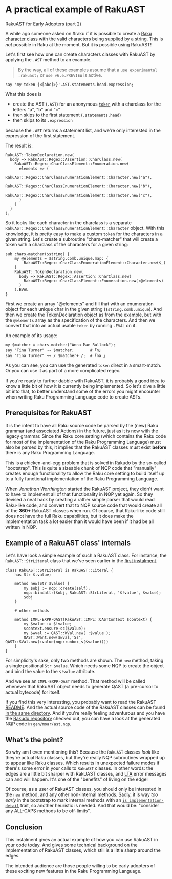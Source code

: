 A practical example of RakuAST
==============================
RakuAST for Early Adopters (part 2)

A while ago someone asked on #raku if it is possible to create a [Raku character class](https://docs.raku.org/language/regexes#Enumerated_character_classes_and_ranges) with the valid characters being supplied by a string.  This is *not* possible in Raku at the moment.  But it **is** possible using RakuAST!

Let's first see how one can create characters classes with RakuAST by applying the `.AST` method to an example.

> By the way, all of these examples assume that a `use experimental :rakuast;` or `use v6.e.PREVIEW` is active.
```
say 'my token {<[abc]>}'.AST.statements.head.expression;
```
What this does is
- create the AST (`.AST`) for an anonymous [`token`](https://docs.raku.org/language/grammars#Rules) with a charclass for the letters "a", "b" and "c"
- then skips to the first statement (`.statements.head`)
- then skips to its `.expression`

because the `.AST` returns a statement list, and we're only interested in the expression of the first statement.

The result is:
```
RakuAST::TokenDeclaration.new(
  body => RakuAST::Regex::Assertion::CharClass.new(
    RakuAST::Regex::CharClassElement::Enumeration.new(
      elements => (
        RakuAST::Regex::CharClassEnumerationElement::Character.new("a"),
        RakuAST::Regex::CharClassEnumerationElement::Character.new("b"),
        RakuAST::Regex::CharClassEnumerationElement::Character.new("c"),
      )
    )
  )
);
```
So it looks like each character in the charclass is a separate `RakuAST::Regex::CharClassEnumerationElement::Character` object.  With this knowledge, it is pretty easy to make a custom `token` for the characters in a given string.  Let's create a subroutine "chars-matcher" that will create a token with a charclass of the characters for a given string:
```
sub chars-matcher($string) {
    my @elements = $string.comb.unique.map: {
        RakuAST::Regex::CharClassEnumerationElement::Character.new($_)
    }
    RakuAST::TokenDeclaration.new(
      body => RakuAST::Regex::Assertion::CharClass.new(
        RakuAST::Regex::CharClassElement::Enumeration.new(:@elements)
      )
    ).EVAL
}
```
First we create an array "@elements" and fill that with an enumeration object for each unique char in the given string (`$string.comb.unique`).  And then we create the TokenDeclaration object as from the example, but with the `@elements` array as the specification of the characters.  And then we convert that into an actual usable `token` by running `.EVAL` on it.

An example of its usage:
```
my $matcher = chars-matcher("Anna Mae Bullock");
say "Tina Turner" ~~ $matcher;       # ｢n｣
say "Tina Turner" ~~ / $matcher+ /;  # ｢na ｣
```
As you can see, you can use the generated `token` direct in a smart-match.  Or you can use it as part of a more complicated regex.

If you're ready to further dabble with RakuAST, it is probably a good idea to know a little bit of how it is currently being implemented.  So let's dive a little bit into that, to better understand some of the errors you might encounter when writing Raku Programming Language code to create ASTs.

Prerequisites for RakuAST
-------------------------
It is the intent to have all Raku source code be parsed by the (new) Raku grammar (and associated Actions) in the future, just as it is now with the legacy grammar.  Since the Raku core setting (which contains the Raku code for most of the implementation of the Raku Programming Language) must also be parsed by this, it implies that the RakuAST classes must exist **before** there is any Raku Programming Language.

This is a chicken-and-egg problem that is solved in Rakudo by the so-called "bootstrap".  This is quite a sizeable chunk of NQP code that "manually" creates enough functionality to allow the Raku core setting to build itself up to a fully functional implementation of the Raku Programming Language.

When *Jonathan Worthington* started the RakuAST project, they didn't want to have to implement all of that functionality in NQP yet again.  So they devised a neat hack by creating a rather simple parser that would read Raku-like code, and convert that to NQP source code that would create all of the **360+** RakuAST classes when run.  Of course, that Raku-like code still does not have the full Raku capabilities, but it does make the implementation task a lot easier than it would have been if it had be all written in NQP.

Example of a RakuAST class' internals
-------------------------------------
Let's have look a simple example of such a RakuAST class.  For instance, the `RakuAST::StrLiteral` class that we've seen earlier in the [first instalment](https://dev.to/lizmat/rakuast-for-early-adopters-576n).
```
class RakuAST::StrLiteral is RakuAST::Literal {
    has Str $.value;

    method new(Str $value) {
        my $obj := nqp::create(self);
        nqp::bindattr($obj, RakuAST::StrLiteral, '$!value', $value);
        $obj
    }

    # other methods

    method IMPL-EXPR-QAST(RakuAST::IMPL::QASTContext $context) {
        my $value := $!value;
        $context.ensure-sc($value);
        my $wval := QAST::WVal.new( :$value );
        QAST::Want.new($wval,'Ss', QAST::SVal.new(:value(nqp::unbox_s($value))))
    }
}
```
For simplicity's sake, only two methods are shown.  The `new` method, taking a single positional `Str $value`.  Which needs some NQP to create the object and bind the value to the `$!value` attribute.

And we see an `IMPL-EXPR-QAST` method.  That method will be called whenever that RakuAST object needs to generate QAST (a pre-cursor to actual bytecode) for itself.

If you find this very interesting, you probably want to read the RakuAST [README](https://github.com/rakudo/rakudo/blob/main/src/Raku/ast/README.md#rakuast).  And the actual source code of the RakuAST classes can be found [in the same directory](https://github.com/rakudo/rakudo/tree/main/src/Raku/ast).  And if you're really feeling adventurous and you have the [Rakudo repository](https://github.com/rakudo/rakudo) checked out, you can have a look at the generated NQP code in `gen/moar/ast.nqp`.

What's the point?
-----------------
So why am I even mentioning this?  Because the `RakuAST` classes *look* like they're actual Raku classes, but they're really NQP subroutines wrapped up to appear like Raku classes.  Which results in unexpected failure modes if there's some error in your calls to `RakuAST` classes.   In other words: the edges are a little bit sharper with RakUAST classes, and [LTA](https://docs.raku.org/language/glossary#LTA) error messages can and will happen.  It's one of the "benefits" of living on the edge!

Of course, as a user of RakuAST classes, you should only be interested in the `new` method, and any other non-internal methods.  Sadly, it is way *too early* in the bootstrap to mark internal methods with an [`is implementation-detail`](https://docs.raku.org/language/traits#is_implementation-detail_trait) trait, so another heuristic is needed.  And that would be: "consider any ALL-CAPS methods to be off-limits".

Conclusion
----------
This instalment gives an actual example of how you can use RakuAST in your code today.  And gives some technical background on the implementation of RakuAST classes, which still is a little sharp around the edges.

The intended audience are those people willing to be early adopters of these exciting new features in the Raku Programming Language.
